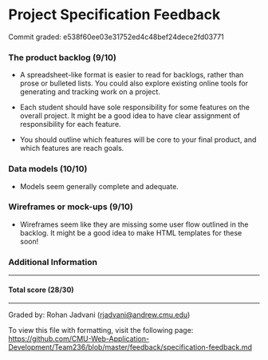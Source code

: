 Project Specification Feedback
==================

Commit graded: e538f60ee03e31752ed4c48bef24dece2fd03771

### The product backlog (9/10)

* A spreadsheet-like format is easier to read for backlogs, rather than prose or bulleted lists.  You could also explore existing online tools for generating and tracking work on a project.

* Each student should have sole responsibility for some features on the overall project. It might be a good idea to have clear assignment of responsibility for each feature. 

* You should outline which features will be core to your final product, and which features are reach goals.

### Data models (10/10)

* Models seem generally complete and adequate.

### Wireframes or mock-ups (9/10)

* Wireframes seem like they are missing some user flow outlined in the backlog. It might be a good idea to make HTML templates for these soon!

### Additional Information

---
#### Total score (28/30)
---
Graded by: Rohan Jadvani (rjadvani@andrew.cmu.edu)

To view this file with formatting, visit the following page: https://github.com/CMU-Web-Application-Development/Team236/blob/master/feedback/specification-feedback.md
